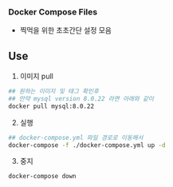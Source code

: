 ### Docker Compose Files
- 찍먹을 위한 초초간단 설정 모음


## Use
1. 이미지 pull
```bash
## 원하는 이미지 및 태그 확인후
## 만약 mysql version 8.0.22 라면 아래와 같이
docker pull mysql:8.0.22
```
2. 실행
```bash
## docker-compose.yml 파일 경로로 이동해서
docker-compose -f ./docker-compose.yml up -d
```
3. 중지
```bash
docker-compose down
```